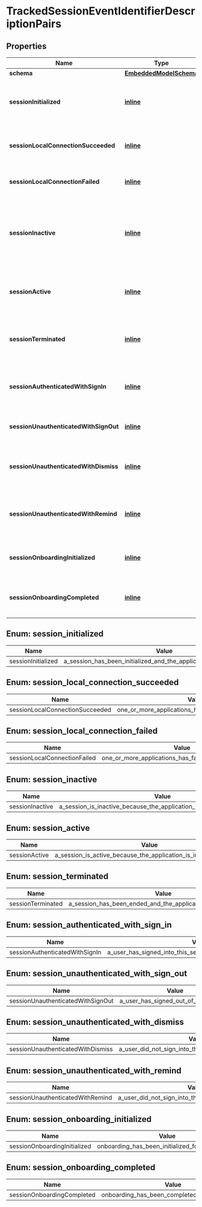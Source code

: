 
# TrackedSessionEventIdentifierDescriptionPairs

## Properties
Name | Type | Description | Notes
------------ | ------------- | ------------- | -------------
**schema** | [**EmbeddedModelSchema**](EmbeddedModelSchema.md) |  |  [optional]
**sessionInitialized** | [**inline**](#SessionInitializedEnum) | The key value pair for an application being opened. |  [optional]
**sessionLocalConnectionSucceeded** | [**inline**](#SessionLocalConnectionSucceededEnum) | There was a successful connection locally |  [optional]
**sessionLocalConnectionFailed** | [**inline**](#SessionLocalConnectionFailedEnum) | There was a failed connection locally |  [optional]
**sessionInactive** | [**inline**](#SessionInactiveEnum) | If the current application is in the background or not, could also be minimized. |  [optional]
**sessionActive** | [**inline**](#SessionActiveEnum) | If the application has been brought to the forground. |  [optional]
**sessionTerminated** | [**inline**](#SessionTerminatedEnum) | If the user has closed the application, thus ending the session. |  [optional]
**sessionAuthenticatedWithSignIn** | [**inline**](#SessionAuthenticatedWithSignInEnum) | A user has signed into this session with a an external account |  [optional]
**sessionUnauthenticatedWithSignOut** | [**inline**](#SessionUnauthenticatedWithSignOutEnum) | A user has signed out of this session |  [optional]
**sessionUnauthenticatedWithDismiss** | [**inline**](#SessionUnauthenticatedWithDismissEnum) | A user did not sign into the session with a dismissal |  [optional]
**sessionUnauthenticatedWithRemind** | [**inline**](#SessionUnauthenticatedWithRemindEnum) | A user did not sign into the session with a reminder |  [optional]
**sessionOnboardingInitialized** | [**inline**](#SessionOnboardingInitializedEnum) | Onboarding has been initialized for this session |  [optional]
**sessionOnboardingCompleted** | [**inline**](#SessionOnboardingCompletedEnum) | Onboarding has been completed for this session |  [optional]


<a name="SessionInitializedEnum"></a>
## Enum: session_initialized
Name | Value
---- | -----
sessionInitialized | a_session_has_been_initialized_and_the_application_has_been_opened


<a name="SessionLocalConnectionSucceededEnum"></a>
## Enum: session_local_connection_succeeded
Name | Value
---- | -----
sessionLocalConnectionSucceeded | one_or_more_applications_has_successfully_connected


<a name="SessionLocalConnectionFailedEnum"></a>
## Enum: session_local_connection_failed
Name | Value
---- | -----
sessionLocalConnectionFailed | one_or_more_applications_has_failed_to_connect_locally


<a name="SessionInactiveEnum"></a>
## Enum: session_inactive
Name | Value
---- | -----
sessionInactive | a_session_is_inactive_because_the_application_is_not_in_the_foreground


<a name="SessionActiveEnum"></a>
## Enum: session_active
Name | Value
---- | -----
sessionActive | a_session_is_active_because_the_application_is_in_the_foreground


<a name="SessionTerminatedEnum"></a>
## Enum: session_terminated
Name | Value
---- | -----
sessionTerminated | a_session_has_been_ended_and_the_application_has_been_closed


<a name="SessionAuthenticatedWithSignInEnum"></a>
## Enum: session_authenticated_with_sign_in
Name | Value
---- | -----
sessionAuthenticatedWithSignIn | a_user_has_signed_into_this_session_with_a_an_external_account


<a name="SessionUnauthenticatedWithSignOutEnum"></a>
## Enum: session_unauthenticated_with_sign_out
Name | Value
---- | -----
sessionUnauthenticatedWithSignOut | a_user_has_signed_out_of_this_session


<a name="SessionUnauthenticatedWithDismissEnum"></a>
## Enum: session_unauthenticated_with_dismiss
Name | Value
---- | -----
sessionUnauthenticatedWithDismiss | a_user_did_not_sign_into_the_session_with_a_dismissal


<a name="SessionUnauthenticatedWithRemindEnum"></a>
## Enum: session_unauthenticated_with_remind
Name | Value
---- | -----
sessionUnauthenticatedWithRemind | a_user_did_not_sign_into_the_session_with_a_reminder


<a name="SessionOnboardingInitializedEnum"></a>
## Enum: session_onboarding_initialized
Name | Value
---- | -----
sessionOnboardingInitialized | onboarding_has_been_initialized_for_this_session


<a name="SessionOnboardingCompletedEnum"></a>
## Enum: session_onboarding_completed
Name | Value
---- | -----
sessionOnboardingCompleted | onboarding_has_been_completed_for_this_session



